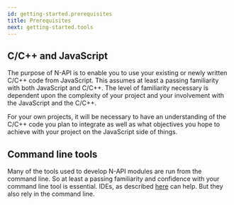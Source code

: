 ```yaml
---
id: getting-started.prerequisites
title: Prerequisites
next: getting-started.tools
---
```


##  C/C++ and JavaScript 

The purpose of N-API is to enable you to use your existing or newly written C/C++ code from JavaScript. This assumes at least a passing familiarity with both JavaScript and C/C++. The level of familiarity necessary is dependent upon the complexity of your project and your involvement with the JavaScript and the C/C++. 

For your own projects, it will be necessary to have an understanding of the C/C++ code you plan to integrate as well as what objectives you hope to achieve with your project on the JavaScript side of things. 

## Command line tools

Many of the tools used to develop N-API modules are run from the command line. So at least a passing familiarity and confidence with your command line tool is essential. IDEs, as described [here](tools.html#Other-tools) can help. But they also rely in the command line. 